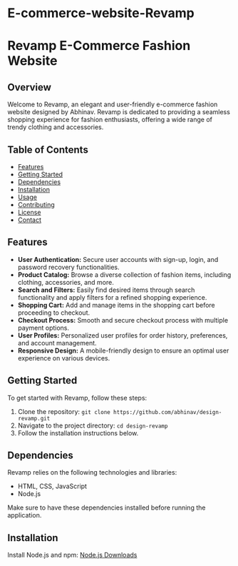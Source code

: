 # E-commerce-website-Revamp
# Revamp E-Commerce Fashion Website

## Overview

Welcome to Revamp, an elegant and user-friendly e-commerce fashion website designed by Abhinav. Revamp is dedicated to providing a seamless shopping experience for fashion enthusiasts, offering a wide range of trendy clothing and accessories.

## Table of Contents

- [Features](#features)
- [Getting Started](#getting-started)
- [Dependencies](#dependencies)
- [Installation](#installation)
- [Usage](#usage)
- [Contributing](#contributing)
- [License](#license)
- [Contact](#contact)

## Features

- **User Authentication:** Secure user accounts with sign-up, login, and password recovery functionalities.
- **Product Catalog:** Browse a diverse collection of fashion items, including clothing, accessories, and more.
- **Search and Filters:** Easily find desired items through search functionality and apply filters for a refined shopping experience.
- **Shopping Cart:** Add and manage items in the shopping cart before proceeding to checkout.
- **Checkout Process:** Smooth and secure checkout process with multiple payment options.
- **User Profiles:** Personalized user profiles for order history, preferences, and account management.
- **Responsive Design:** A mobile-friendly design to ensure an optimal user experience on various devices.

## Getting Started

To get started with Revamp, follow these steps:

1. Clone the repository: `git clone https://github.com/abhinav/design-revamp.git`
2. Navigate to the project directory: `cd design-revamp`
3. Follow the installation instructions below.

## Dependencies

Revamp relies on the following technologies and libraries:

- HTML, CSS, JavaScript
- Node.js


Make sure to have these dependencies installed before running the application.

## Installation

 Install Node.js and npm: [Node.js Downloads](https://nodejs.org/en/download/)

